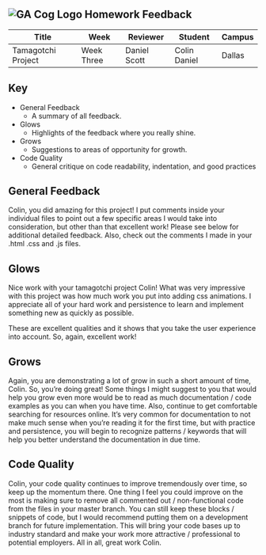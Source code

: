 ## ![GA Cog Logo](https://ga-dash.s3.amazonaws.com/production/assets/logo-9f88ae6c9c3871690e33280fcf557f33.png) Homework Feedback


| Title                      | Week     | Reviewer | Student |Campus |
|----------------------------|----------|----------|---------|--------|
| Tamagotchi Project | Week Three | Daniel Scott| Colin Daniel | Dallas |

## Key
- General Feedback
  * A summary of all feedback.
- Glows
  * Highlights of the feedback where you really shine.
- Grows
  * Suggestions to areas of opportunity for growth.
- Code Quality
  * General critique on code readability, indentation, and good practices


## General Feedback

Colin, you did amazing for this project! I put comments inside your individual files to point out a few specific areas I would take into consideration, but other than that excellent work! Please see below for additional detailed feedback. Also, check out the comments I made in your .html .css and .js files.

## Glows
Nice work with your tamagotchi project Colin! What was very impressive with this project was how much work you put into adding css animations. I appreciate all of your hard work and persistence to learn and implement something new as quickly as possible.

These are excellent qualities and it shows that you take the user experience into account. So, again, excellent work!

## Grows
Again, you are demonstrating a lot of grow in such a short amount of time, Colin. So, you’re doing great!  Some things I might suggest to you that would help you grow even more would be to read as much documentation / code examples as you can when you have time. Also, continue to get comfortable searching for resources online. It’s very common for documentation to not make much sense when you’re reading it for the first time, but with practice and persistence, you will begin to recognize patterns / keywords that will help you better understand the documentation in due time.

## Code Quality
Colin, your code quality continues to improve tremendously over time, so keep up the momentum there. One thing I feel you could improve on the most is making sure to remove all commented out / non-functional code from the files in your master branch. You can still keep these blocks / snippets of code, but I would recommend putting them on a development branch for future implementation. This will bring your code bases up to industry standard and make your work more attractive / professional to potential employers. All in all, great work Colin.


